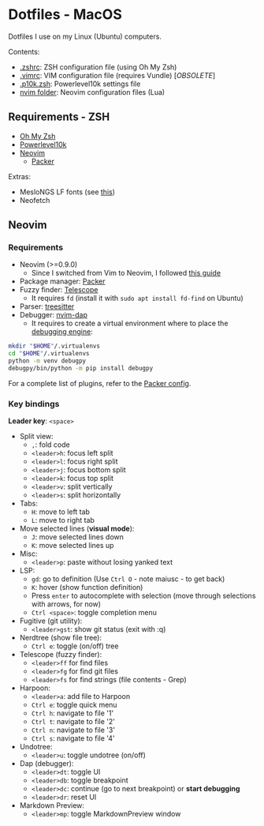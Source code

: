 # Dotfiles - MacOS

Dotfiles I use on my Linux (Ubuntu) computers.

Contents:

- [.zshrc](./.zshrc): ZSH configuration file (using Oh My Zsh)
- [.vimrc](./.vimrc): VIM configuration file (requires Vundle) [_OBSOLETE_]
- [.p10k.zsh](./.p10k.zsh): Powerlevel10k settings file
- [nvim folder](./nvim): Neovim configuration files (Lua)

## Requirements - ZSH

- [Oh My Zsh](https://ohmyz.sh/)
- [Powerlevel10k](https://github.com/romkatv/powerlevel10k)
- [Neovim](https://neovim.io/)
  - [Packer](https://github.com/wbthomason/packer.nvim)

Extras:

- MesloNGS LF fonts (see [this](https://github.com/romkatv/powerlevel10k/blob/master/font.md))
- Neofetch

## Neovim

### Requirements

- Neovim (>=0.9.0)
  - Since I switched from Vim to Neovim, I followed [this guide](https://neovim.io/doc/user/nvim.html#nvim-from-vim)
- Package manager: [Packer](https://github.com/wbthomason/packer.nvim)
- Fuzzy finder: [Telescope](https://github.com/nvim-telescope/telescope.nvim)
  - It requires `fd` (install it with `sudo apt install fd-find` on Ubuntu)
- Parser: [treesitter](https://github.com/nvim-treesitter/nvim-treesitter)
- Debugger: [nvim-dap](https://github.com/mfussenegger/nvim-dap)
  - It requires to create a virtual environment where to place the [debugging engine](https://github.com/microsoft/debugpy):

```bash
mkdir "$HOME"/.virtualenvs
cd "$HOME"/.virtualenvs
python -m venv debugpy
debugpy/bin/python -m pip install debugpy
```

For a complete list of plugins, refer to the [Packer config](./nvim/lua/dmacario/packer.lua).

### Key bindings

**Leader key**: `<space>`

- Split view:
  - `,`: fold code
  - `<leader>h`: focus left split
  - `<leader>l`: focus right split
  - `<leader>j`: focus bottom split
  - `<leader>k`: focus top split
  - `<leader>v`: split vertically
  - `<leader>s`: split horizontally
- Tabs:
  - `H`: move to left tab
  - `L`: move to right tab
- Move selected lines (**visual mode**):
  - `J`: move selected lines down
  - `K`: move selected lines up
- Misc:
  - `<leader>p`: paste without losing yanked text
- LSP:
  - `gd`: go to definition (Use `Ctrl O` - note maiusc - to get back)
  - `K`: hover (show function definition)
  - Press `enter` to autocomplete with selection (move through selections with arrows, for now)
  - `Ctrl <space>`: toggle completion menu
- Fugitive (git utility):
  - `<leader>gst`: show git status (exit with :q)
- Nerdtree (show file tree):
  - `Ctrl e`: toggle (on/off) tree
- Telescope (fuzzy finder):
  - `<leader>ff` for find files
  - `<leader>fg` for find git files
  - `<leader>fs` for find strings (file contents - Grep)
- Harpoon:
  - `<leader>a`: add file to Harpoon
  - `Ctrl e`: toggle quick menu
  - `Ctrl h`: navigate to file '1'
  - `Ctrl t`: navigate to file '2'
  - `Ctrl n`: navigate to file '3'
  - `Ctrl s`: navigate to file '4'
- Undotree:
  - `<leader>u`: toggle undotree (on/off)
- Dap (debugger):
  - `<leader>dt`: toggle UI
  - `<leader>db`: toggle breakpoint
  - `<leader>dc`: continue (go to next breakpoint) or **start debugging**
  - `<leader>dr`: reset UI
- Markdown Preview:
  - `<leader>mp`: toggle MarkdownPreview window

